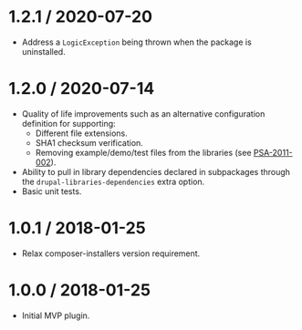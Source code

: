 1.2.1 / 2020-07-20
========================
* Address a `LogicException` being thrown when the package is uninstalled.

1.2.0 / 2020-07-14
========================

* Quality of life improvements such as an alternative configuration
definition for supporting:
    * Different file extensions.
    * SHA1 checksum verification.
    * Removing example/demo/test files from the libraries (see [PSA-2011-002](https://www.drupal.org/node/1189632)).
* Ability to pull in library dependencies declared in subpackages through the
`drupal-libraries-dependencies` extra option.
* Basic unit tests.

1.0.1 / 2018-01-25 
========================
* Relax composer-installers version requirement.

1.0.0 / 2018-01-25 
========================
* Initial MVP plugin.
